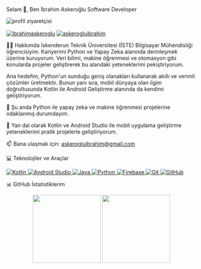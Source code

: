 Selam 👋, Ben İbrahim Askeroğlu Software Developer

<!-- Ziyaretçi Sayacı -->

<p align="left"> <img src="https://komarev.com/ghpvc/?username=brokyewing&label=Profil%20Ziyaretçisi&color=0e75b6&style=flat" alt="profil ziyaretçisi" /> </p>

<!-- Sosyal Medya Linkleri -->

<p align="left"> <a href="https://www.linkedin.com/in/ibrahimaskeroglu/" target="_blank"><img align="center" src="https://img.shields.io/badge/LinkedIn-0077B5?style=for-the-badge&logo=linkedin&logoColor=white" alt="ibrahimaskeroglu" /></a> <a href="https://www.instagram.com/askerogluibrahim/" target="_blank"><img align="center" src="https://img.shields.io/badge/Instagram-E4405F?style=for-the-badge&logo=instagram&logoColor=white" alt="askerogluibrahim" /></a> </p>

👨‍💻 Hakkımda
İskenderun Teknik Üniversitesi (İSTE) Bilgisayar Mühendisliği öğrencisiyim. Kariyerimi Python ve Yapay Zeka alanında derinleşmek üzerine kuruyorum. Veri bilimi, makine öğrenmesi ve otomasyon gibi konularda projeler geliştirerek bu alandaki yeteneklerimi pekiştiriyorum.

Ana hedefim, Python'un sunduğu geniş olanakları kullanarak akıllı ve verimli çözümler üretmektir. Bunun yanı sıra, mobil dünyaya olan ilgim doğrultusunda Kotlin ile Android Geliştirme alanında da kendimi geliştiriyorum.

🐍 Şu anda Python ile yapay zeka ve makine öğrenmesi projelerine odaklanmış durumdayım.

📱 Yan dal olarak Kotlin ve Android Studio ile mobil uygulama geliştirme yeteneklerimi pratik projelerle geliştiriyorum.

📫 Bana ulaşmak için: askerogluibrahim@gmail.com

💻 Teknolojiler ve Araçlar
<p align="left"> <a href="https://kotlinlang.org" target="_blank" rel="noreferrer"> <img src="https://img.shields.io/badge/Kotlin-7F52FF?style=for-the-badge&logo=kotlin&logoColor=white" alt="Kotlin"/> </a> <a href="https://developer.android.com/studio" target="_blank" rel="noreferrer"> <img src="https://img.shields.io/badge/Android%20Studio-3DDC84?style=for-the-badge&logo=android-studio&logoColor=white" alt="Android Studio"/> </a> <a href="https://www.java.com" target="_blank" rel="noreferrer"> <img src="https://img.shields.io/badge/Java-ED8B00?style=for-the-badge&logo=openjdk&logoColor=white" alt="Java"/> </a> <a href="https://www.python.org" target="_blank" rel="noreferrer"> <img src="https://img.shields.io/badge/Python-3776AB?style=for-the-badge&logo=python&logoColor=white" alt="Python"/> </a> <a href="https://firebase.google.com/" target="_blank" rel="noreferrer"> <img src="https://img.shields.io/badge/Firebase-FFCA28?style=for-the-badge&logo=firebase&logoColor=white" alt="Firebase"/> </a> <a href="https://git-scm.com/" target="_blank" rel="noreferrer"> <img src="https://img.shields.io/badge/GIT-E44C30?style=for-the-badge&logo=git&logoColor=white" alt="Git"/> </a> <a href="https://github.com" target="_blank" rel="noreferrer"> <img src="https://img.shields.io/badge/GitHub-100000?style=for-the-badge&logo=github&logoColor=white" alt="GitHub"/> </a> </p>

📊 GitHub İstatistiklerim
<p align="center"> <img height="180em" src="https://github-readme-stats.vercel.app/api?username=brokyewing&show_icons=true&theme=dracula&include_all_commits=true&count_private=true"/> <img height="180em" src="https://github-readme-stats.vercel.app/api/top-langs/?username=brokyewing&layout=compact&langs_count=8&theme=dracula"/> </p>
